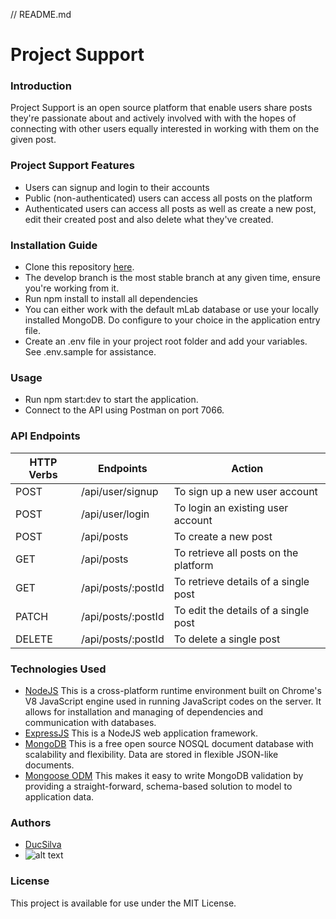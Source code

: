 // README.md
# Project Support
### Introduction
Project Support is an open source platform that enable users share posts they're passionate about and actively involved with with the hopes of connecting with other users equally interested in working with them on the given post.
### Project Support Features
* Users can signup and login to their accounts
* Public (non-authenticated) users can access all posts on the platform
* Authenticated users can access all posts as well as create a new post, edit their created post and also delete what they've created.
### Installation Guide
* Clone this repository [here](https://github.com/DucSilva/project-support.git).
* The develop branch is the most stable branch at any given time, ensure you're working from it.
* Run npm install to install all dependencies
* You can either work with the default mLab database or use your locally installed MongoDB. Do configure to your choice in the application entry file.
* Create an .env file in your project root folder and add your variables. See .env.sample for assistance.
### Usage
* Run npm start:dev to start the application.
* Connect to the API using Postman on port 7066.
### API Endpoints
| HTTP Verbs | Endpoints | Action |
| --- | --- | --- |
| POST | /api/user/signup | To sign up a new user account |
| POST | /api/user/login | To login an existing user account |
| POST | /api/posts | To create a new post |
| GET | /api/posts | To retrieve all posts on the platform |
| GET | /api/posts/:postId | To retrieve details of a single post |
| PATCH | /api/posts/:postId | To edit the details of a single post |
| DELETE | /api/posts/:postId | To delete a single post |
### Technologies Used
* [NodeJS](https://nodejs.org/) This is a cross-platform runtime environment built on Chrome's V8 JavaScript engine used in running JavaScript codes on the server. It allows for installation and managing of dependencies and communication with databases.
* [ExpressJS](https://www.expresjs.org/) This is a NodeJS web application framework.
* [MongoDB](https://www.mongodb.com/) This is a free open source NOSQL document database with scalability and flexibility. Data are stored in flexible JSON-like documents.
* [Mongoose ODM](https://mongoosejs.com/) This makes it easy to write MongoDB validation by providing a straight-forward, schema-based solution to model to application data.
### Authors
* [DucSilva](https://github.com/DucSilva)
* ![alt text](https://github.com/DucSilva/project-support)
### License
This project is available for use under the MIT License.